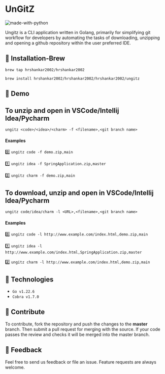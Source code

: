 
# UnGitZ

![made-with-python](https://img.shields.io/badge/Made%20With-Go-blue)

Ungitz is a CLI application written in Golang, primarily for simplifying git workflow for developers by automating the tasks of downloading, unzipping and opening a github repository within the user preferred IDE.

## :wrench: Installation-Brew

`brew tap hrshankar2002/hrshankar2002`

`brew install hrshankar2002/hrshankar2002/hrshankar2002/ungitz`

## 📖 Demo

## To unzip and open in VSCode/Intellij Idea/Pycharm

`ungitz <code>/<idea>/<charm> -f <filename>,<git branch name>`

#### Examples

:zero: `ungitz code -f demo.zip,main`

:one: `ungitz idea -f SpringApplication.zip,master` 

:two: `ungitz charm -f demo.zip,main`

## To download, unzip and open in VSCode/Intellij Idea/Pycharm

`ungitz code/idea/charm -l <URL>,<filename>,<git branch name>`

#### Examples

:zero: `ungitz code -l http://www.example.com/index.html,demo.zip,main`

:one: `ungitz idea -l http://www.example.com/index.html,SpringApplication.zip,master`

:two: `ungitz charm -l http://www.example.com/index.html,demo.zip,main`

## 🚀 Technologies

  - `Go v1.22.6`
  - `Cobra v1.7.0`

## 🤝 Contribute

To contribute, fork the repository and push the changes to the **master** branch. Then submit a pull request for merging with the source. If your code passes the review and checks it will be merged into the master branch.

## 💬 Feedback

Feel free to send us feedback  or file an issue. Feature requests are always welcome.

  
